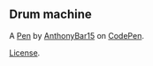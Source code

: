 Drum machine
------------


A [Pen](https://codepen.io/anthonycardenbarrera/pen/ZEQPOEe) by [AnthonyBar15](https://codepen.io/anthonycardenbarrera) on [CodePen](https://codepen.io).

[License](https://codepen.io/anthonycardenbarrera/pen/ZEQPOEe/license).